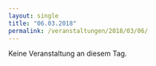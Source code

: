```yaml
---
layout: single
title: "06.03.2018"
permalink: /veranstaltungen/2018/03/06/
---
```


Keine Veranstaltung an diesem Tag.
